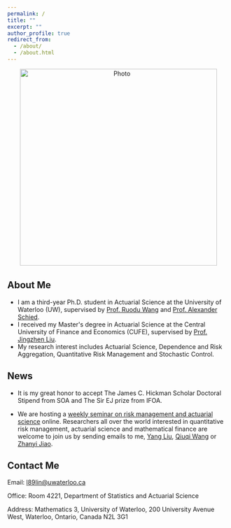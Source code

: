 ```yaml
---
permalink: /
title: ""
excerpt: ""
author_profile: true
redirect_from: 
  - /about/
  - /about.html
---
```


<p align="center">
  <img src="https://liyuan-lin.github.io/Liyuan/images/photo_lin.jpg" alt="Photo" style="width: 450px;"/> 
</p>

## About Me
- I am a third-year Ph.D. student in Actuarial Science at the University of Waterloo (UW), supervised by [Prof. Ruodu Wang](https://sas.uwaterloo.ca/~wang/) and [Prof. Alexander Schied](https://uwaterloo.ca/scholar/aschied).
- I received my Master's degree in Actuarial Science at the Central University of Finance and Economics (CUFE), supervised by [Prof. Jingzhen Liu](http://ins.cufe.edu.cn/info/1027/1200.htm).
- My research interest includes Actuarial Science, Dependence and Risk Aggregation, Quantitative Risk Management and Stochastic Control.

## News
- It is my great honor to accept The James C. Hickman Scholar Doctoral Stipend from SOA and The Sir EJ prize from IFOA.

- We are hosting a [weekly seminar on risk management and actuarial science](https://yang-liu16.github.io/seminar/) online. Researchers all over the world interested in quantitative risk management, actuarial science and mathematical finance are welcome to join us by sending emails to me, [Yang Liu](https://yang-liu16.github.io/),  [Qiuqi Wang](https://qwangan.github.io/) or [Zhanyi Jiao](https://zhanyij.github.io/).



## Contact Me

   Email: l89lin@uwaterloo.ca
    
   Office: Room 4221, Department of Statistics and Actuarial Science
   
   Address: Mathematics 3, University of Waterloo, 200 University Avenue West, Waterloo, Ontario, Canada N2L 3G1
